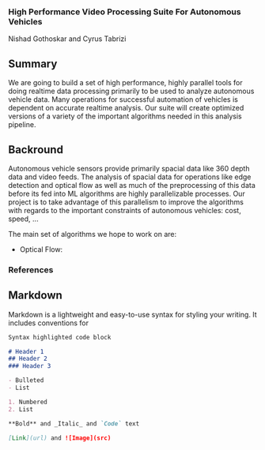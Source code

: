 ### High Performance Video Processing Suite For Autonomous Vehicles
Nishad Gothoskar and Cyrus Tabrizi


## Summary
We are going to build a set of high performance, highly parallel tools for doing realtime data processing primarily to be used to analyze autonomous vehicle data. Many operations for successful automation of vehicles is dependent on accurate realtime analysis.  Our suite will create optimized versions of a variety of the important algorithms needed in this analysis pipeline.


## Backround
Autonomous vehicle sensors provide primarily spacial data like 360 depth data and video feeds.  The analysis of spacial data for operations like edge detection and optical flow as well as much of the preprocessing of this data before its fed into ML algorithms are highly parallelizable processes. Our project is to take advantage of this parallelism to improve the algorithms with regards to the important constraints of autonomous vehicles: cost, speed, ...

The main set of algorithms we hope to work on are:

 - Optical Flow: 



### References







## Markdown

Markdown is a lightweight and easy-to-use syntax for styling your writing. It includes conventions for

```markdown
Syntax highlighted code block

# Header 1
## Header 2
### Header 3

- Bulleted
- List

1. Numbered
2. List

**Bold** and _Italic_ and `Code` text

[Link](url) and ![Image](src)
```
